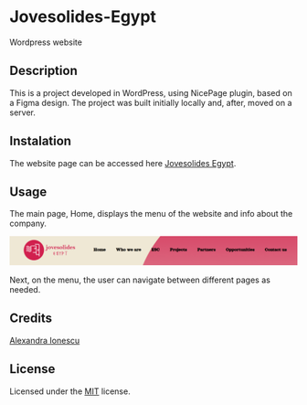 # Jovesolides-Egypt
Wordpress website

## Description

This is a project developed in WordPress, using NicePage plugin, based on a Figma design. The project was built initially locally and, after, moved on a server.

## Instalation

The website page can be accessed here [Jovesolides Egypt](https://alex.syserp.online/).

## Usage

The main page, Home, displays the menu of the website and info about the company.

![Menu](public/Menu.png)

Next, on the menu, the user can navigate between different pages as needed.

## Credits

[Alexandra Ionescu](https://github.com/ionescuea)

## License

Licensed under the [MIT](LICENSE) license.
